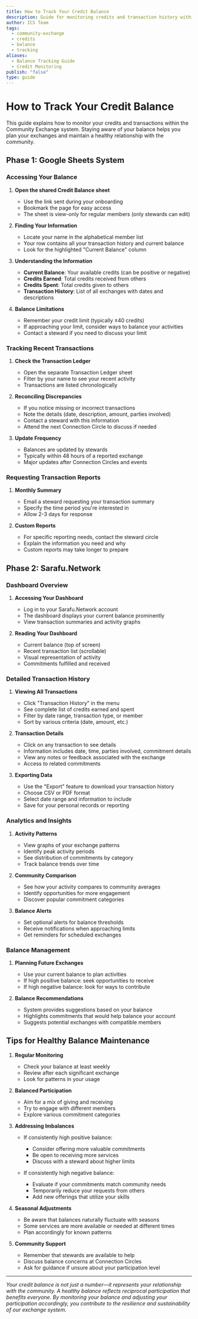 ```yaml
---
title: How to Track Your Credit Balance
description: Guide for monitoring credits and transaction history within the Community Exchange system
author: ICS Team
tags:
  - community-exchange
  - credits
  - balance
  - tracking
aliases:
  - Balance Tracking Guide
  - Credit Monitoring
publish: "false"
type: guide
---
```


# How to Track Your Credit Balance

This guide explains how to monitor your credits and transactions within the Community Exchange system. Staying aware of your balance helps you plan your exchanges and maintain a healthy relationship with the community.

## Phase 1: Google Sheets System

### Accessing Your Balance
1. **Open the shared Credit Balance sheet**
   - Use the link sent during your onboarding
   - Bookmark the page for easy access
   - The sheet is view-only for regular members (only stewards can edit)

2. **Finding Your Information**
   - Locate your name in the alphabetical member list
   - Your row contains all your transaction history and current balance
   - Look for the highlighted "Current Balance" column

3. **Understanding the Information**
   - **Current Balance**: Your available credits (can be positive or negative)
   - **Credits Earned**: Total credits received from others
   - **Credits Spent**: Total credits given to others
   - **Transaction History**: List of all exchanges with dates and descriptions

4. **Balance Limitations**
   - Remember your credit limit (typically ±40 credits)
   - If approaching your limit, consider ways to balance your activities
   - Contact a steward if you need to discuss your limit

### Tracking Recent Transactions
1. **Check the Transaction Ledger**
   - Open the separate Transaction Ledger sheet
   - Filter by your name to see your recent activity
   - Transactions are listed chronologically

2. **Reconciling Discrepancies**
   - If you notice missing or incorrect transactions
   - Note the details (date, description, amount, parties involved)
   - Contact a steward with this information
   - Attend the next Connection Circle to discuss if needed

3. **Update Frequency**
   - Balances are updated by stewards
   - Typically within 48 hours of a reported exchange
   - Major updates after Connection Circles and events

### Requesting Transaction Reports
1. **Monthly Summary**
   - Email a steward requesting your transaction summary
   - Specify the time period you're interested in
   - Allow 2-3 days for response

2. **Custom Reports**
   - For specific reporting needs, contact the steward circle
   - Explain the information you need and why
   - Custom reports may take longer to prepare

## Phase 2: Sarafu.Network

### Dashboard Overview
1. **Accessing Your Dashboard**
   - Log in to your Sarafu.Network account
   - The dashboard displays your current balance prominently
   - View transaction summaries and activity graphs

2. **Reading Your Dashboard**
   - Current balance (top of screen)
   - Recent transaction list (scrollable)
   - Visual representation of activity
   - Commitments fulfilled and received

### Detailed Transaction History
1. **Viewing All Transactions**
   - Click "Transaction History" in the menu
   - See complete list of credits earned and spent
   - Filter by date range, transaction type, or member
   - Sort by various criteria (date, amount, etc.)

2. **Transaction Details**
   - Click on any transaction to see details
   - Information includes date, time, parties involved, commitment details
   - View any notes or feedback associated with the exchange
   - Access to related commitments

3. **Exporting Data**
   - Use the "Export" feature to download your transaction history
   - Choose CSV or PDF format
   - Select date range and information to include
   - Save for your personal records or reporting

### Analytics and Insights
1. **Activity Patterns**
   - View graphs of your exchange patterns
   - Identify peak activity periods
   - See distribution of commitments by category
   - Track balance trends over time

2. **Community Comparison**
   - See how your activity compares to community averages
   - Identify opportunities for more engagement
   - Discover popular commitment categories

3. **Balance Alerts**
   - Set optional alerts for balance thresholds
   - Receive notifications when approaching limits
   - Get reminders for scheduled exchanges

### Balance Management
1. **Planning Future Exchanges**
   - Use your current balance to plan activities
   - If high positive balance: seek opportunities to receive
   - If high negative balance: look for ways to contribute

2. **Balance Recommendations**
   - System provides suggestions based on your balance
   - Highlights commitments that would help balance your account
   - Suggests potential exchanges with compatible members

## Tips for Healthy Balance Maintenance

1. **Regular Monitoring**
   - Check your balance at least weekly
   - Review after each significant exchange
   - Look for patterns in your usage

2. **Balanced Participation**
   - Aim for a mix of giving and receiving
   - Try to engage with different members
   - Explore various commitment categories

3. **Addressing Imbalances**
   - If consistently high positive balance:
     - Consider offering more valuable commitments
     - Be open to receiving more services
     - Discuss with a steward about higher limits
   
   - If consistently high negative balance:
     - Evaluate if your commitments match community needs
     - Temporarily reduce your requests from others
     - Add new offerings that utilize your skills

4. **Seasonal Adjustments**
   - Be aware that balances naturally fluctuate with seasons
   - Some services are more available or needed at different times
   - Plan accordingly for known patterns

5. **Community Support**
   - Remember that stewards are available to help
   - Discuss balance concerns at Connection Circles
   - Ask for guidance if unsure about your participation level

---

*Your credit balance is not just a number—it represents your relationship with the community. A healthy balance reflects reciprocal participation that benefits everyone. By monitoring your balance and adjusting your participation accordingly, you contribute to the resilience and sustainability of our exchange system.*